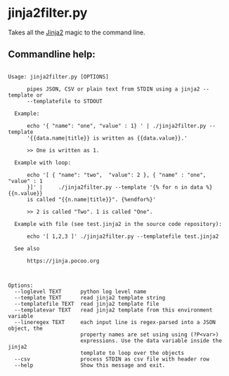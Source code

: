 <!-- Automatically generated from README.md.edit. Please edit that file -->

# jinja2filter.py

Takes all the [Jinja2](https://jinja.pocoo.org) magic to the command line. 



## Commandline help:
<div data-cmdline="./jinja2filter.py --help"></div>

```

Usage: jinja2filter.py [OPTIONS]

      pipes JSON, CSV or plain text from STDIN using a jinja2 --template or
      --templatefile to STDOUT

  Example:

      echo '{ "name": "one", "value" : 1} ' | ./jinja2filter.py --template
      '{{data.name|title}} is written as {{data.value}}.'

      >> One is written as 1.

  Example with loop:

      echo '[ { "name": "two",  "value": 2 }, { "name" : "one", "value" : 1
      }]' |     ./jinja2filter.py --template '{% for n in data %}{{n.value}}
      is called "{{n.name|title}}". {%endfor%}'

      >> 2 is called "Two". 1 is called "One".

  Example with file (see test.jinja2 in the source code repository):

      echo '[ 1,2,3 ]' ./jinja2filter.py --templatefile test.jinja2

  See also

      https://jinja.pocoo.org



Options:
  --loglevel TEXT      python log level name
  --template TEXT      read jinja2 template string
  --templatefile TEXT  read jinja2 template file
  --templatevar TEXT   read jinja2 template from this environment variable
  --lineregex TEXT     each input line is regex-parsed into a JSON object, the
                       property names are set using using (?P<var>)
                       expressions. Use the data variable inside the jinja2
                       template to loop over the objects
  --csv                process STDIN as csv file with header row
  --help               Show this message and exit.


```


<div></div>
